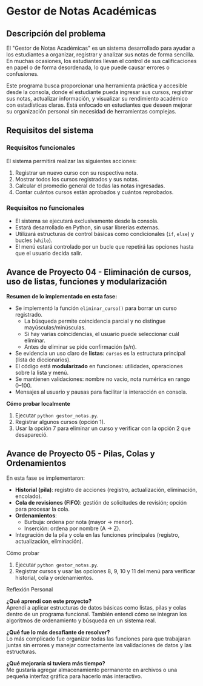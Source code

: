 # Gestor de Notas Académicas

## Descripción del problema

El "Gestor de Notas Académicas" es un sistema desarrollado para ayudar a los estudiantes a organizar, registrar y analizar sus notas de forma sencilla. En muchas ocasiones, los estudiantes llevan el control de sus calificaciones en papel o de forma desordenada, lo que puede causar errores o confusiones.

Este programa busca proporcionar una herramienta práctica y accesible desde la consola, donde el estudiante pueda ingresar sus cursos, registrar sus notas, actualizar información, y visualizar su rendimiento académico con estadísticas claras. Está enfocado en estudiantes que deseen mejorar su organización personal sin necesidad de herramientas complejas.

## Requisitos del sistema

### Requisitos funcionales

El sistema permitirá realizar las siguientes acciones:

1. Registrar un nuevo curso con su respectiva nota.
2. Mostrar todos los cursos registrados y sus notas.
3. Calcular el promedio general de todas las notas ingresadas.
4. Contar cuántos cursos están aprobados y cuántos reprobados.

### Requisitos no funcionales

- El sistema se ejecutará exclusivamente desde la consola.
- Estará desarrollado en Python, sin usar librerías externas.
- Utilizará estructuras de control básicas como condicionales (`if`, `else`) y bucles (`while`).
- El menú estará controlado por un bucle que repetirá las opciones hasta que el usuario decida salir.

## Avance de Proyecto 04 - Eliminación de cursos, uso de listas, funciones y modularización

**Resumen de lo implementado en esta fase:**

- Se implementó la función `eliminar_curso()` para borrar un curso registrado.
  - La búsqueda permite coincidencia parcial y no distingue mayúsculas/minúsculas.
  - Si hay varias coincidencias, el usuario puede seleccionar cuál eliminar.
  - Antes de eliminar se pide confirmación (s/n).
- Se evidencia un uso claro de **listas**: `cursos` es la estructura principal (lista de diccionarios).
- El código está **modularizado** en funciones: utilidades, operaciones sobre la lista y menú.
- Se mantienen validaciones: nombre no vacío, nota numérica en rango 0–100.
- Mensajes al usuario y pausas para facilitar la interacción en consola.

**Cómo probar localmente**
1. Ejecutar `python gestor_notas.py`.
2. Registrar algunos cursos (opción 1).
3. Usar la opción 7 para eliminar un curso y verificar con la opción 2 que desapareció.


## Avance de Proyecto 05 - Pilas, Colas y Ordenamientos

En esta fase se implementaron:

- **Historial (pila)**: registro de acciones (registro, actualización, eliminación, encolado).
- **Cola de revisiones (FIFO)**: gestión de solicitudes de revisión; opción para procesar la cola.
- **Ordenamientos**:
  - Burbuja: ordena por nota (mayor → menor).
  - Inserción: ordena por nombre (A → Z).
- Integración de la pila y cola en las funciones principales (registro, actualización, eliminación).

Cómo probar
1. Ejecutar `python gestor_notas.py`.
2. Registrar cursos y usar las opciones 8, 9, 10 y 11 del menú para verificar historial, cola y ordenamientos.


Reflexión Personal

**¿Qué aprendí con este proyecto?**  
Aprendí a aplicar estructuras de datos básicas como listas, pilas y colas dentro de un programa funcional. También entendí cómo se integran los algoritmos de ordenamiento y búsqueda en un sistema real.

**¿Qué fue lo más desafiante de resolver?**  
Lo más complicado fue organizar todas las funciones para que trabajaran juntas sin errores y manejar correctamente las validaciones de datos y las estructuras.

**¿Qué mejoraría si tuviera más tiempo?**  
Me gustaría agregar almacenamiento permanente en archivos o una pequeña interfaz gráfica para hacerlo más interactivo.






